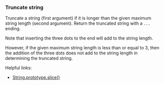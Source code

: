 ### Truncate string

Truncate a string (first argument) if it is longer than the given maximum string length (second argument). Return the truncated string with a `...` ending.

Note that inserting the three dots to the end will add to the string length.

However, if the given maximum string length is less than or equal to 3, then the addition of the three dots does not add to the string length in determining the truncated string.

Helpful links:
* [String.prototype.slice()](https://developer.mozilla.org/en-US/docs/Web/JavaScript/Reference/Global_Objects/String/slice)
